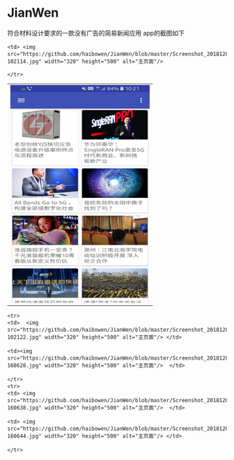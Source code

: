 # JianWen
符合材料设计要求的一款没有广告的简易新闻应用
app的截图如下

<table>
   <tr>
    <td> <img src="https://github.com/haibowen/JianWen/blob/master/Screenshot_20181206-102105.jpg" width="320" height="500" alt="主页面"/>  </td>
    
    <td> <img src="https://github.com/haibowen/JianWen/blob/master/Screenshot_20181206-102114.jpg" width="320" height="500" alt="主页面"/>
 </td>
    
    </tr>
  </table>
 
       
    <tr>
    <td>  <img src="https://github.com/haibowen/JianWen/blob/master/Screenshot_20181206-102122.jpg" width="320" height="500" alt="主页面"/> </td>
    
    <td><img src="https://github.com/haibowen/JianWen/blob/master/Screenshot_20181206-160628.jpg" width="320" height="500" alt="主页面"/>  </td>
    
    </tr>
    <tr>
    <td> <img src="https://github.com/haibowen/JianWen/blob/master/Screenshot_20181206-160638.jpg" width="320" height="500" alt="主页面"/>  </td>
    
    <td> <img src="https://github.com/haibowen/JianWen/blob/master/Screenshot_20181206-160644.jpg" width="320" height="500" alt="主页面"/> </td>
    
    </tr>
    








